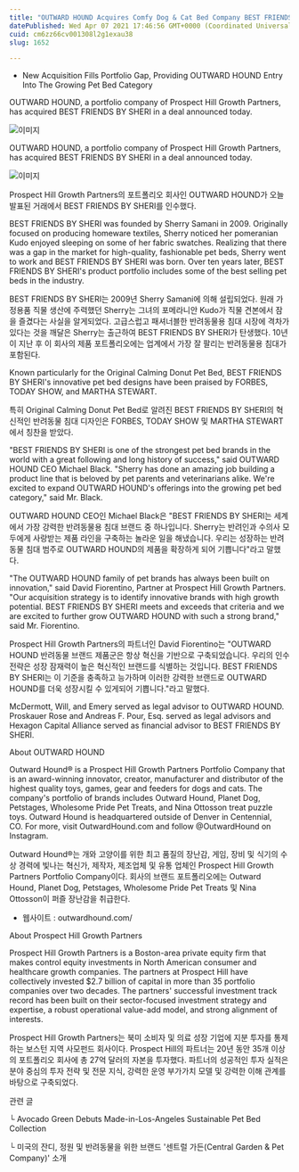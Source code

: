 ```yaml
---
title: "OUTWARD HOUND Acquires Comfy Dog & Cat Bed Company BEST FRIENDS BY SHERI"
datePublished: Wed Apr 07 2021 17:46:56 GMT+0000 (Coordinated Universal Time)
cuid: cm6zz66cv001308l2g1exau38
slug: 1652

---
```



- New Acquisition Fills Portfolio Gap, Providing OUTWARD HOUND Entry Into The Growing Pet Bed Category

OUTWARD HOUND, a portfolio company of Prospect Hill Growth Partners, has acquired BEST FRIENDS BY SHERI in a deal announced today.

![이미지](https://cdn.hashnode.com/res/hashnode/image/upload/v1739247692300/5a13dfb2-08de-4ce3-935f-bd842e080e25.jpeg)

OUTWARD HOUND, a portfolio company of Prospect Hill Growth Partners, has acquired BEST FRIENDS BY SHERI in a deal announced today.

![이미지](https://cdn.hashnode.com/res/hashnode/image/upload/v1739247693761/12a903b0-e5f0-44a6-9ee8-03e9a387deac.jpeg)

Prospect Hill Growth Partners의 포트폴리오 회사​인 OUTWARD HOUND가 오늘 발표된 거래에서 BEST FRIENDS BY SHERI를 인수했다.

BEST FRIENDS BY SHERI was founded by Sherry Samani in 2009. Originally focused on producing homeware textiles, Sherry noticed her pomeranian Kudo enjoyed sleeping on some of her fabric swatches. Realizing that there was a gap in the market for high-quality, fashionable pet beds, Sherry went to work and BEST FRIENDS BY SHERI was born. Over ten years later, BEST FRIENDS BY SHERI's product portfolio includes some of the best selling pet beds in the industry.

BEST FRIENDS BY SHERI는 2009년 Sherry Samani에 의해 설립되었다. 원래 가정용품 직물 생산에 주력했던 Sherry는 그녀의 포메라니안 Kudo가 직물 견본에서 잠을 즐겼다는 사실을 알게되었다. 고급스럽고 패셔너블한 반려동물용 침대 시장에 격차가 있다는 것을 깨달은 Sherry는 출근하여 BEST FRIENDS BY SHERI가 탄생했다. 10년이 지난 후 이 회사의 제품 포트폴리오에는 업계에서 가장 잘 팔리는 반려동물용 침대가 포함된다.

Known particularly for the Original Calming Donut Pet Bed, BEST FRIENDS BY SHERI's innovative pet bed designs have been praised by FORBES, TODAY SHOW, and MARTHA STEWART.

특히 Original Calming Donut Pet Bed로 알려진 BEST FRIENDS BY SHERI의 혁신적인 반려동물 침대 디자인은 FORBES, TODAY SHOW 및 MARTHA STEWART에서 칭찬을 받았다.

"BEST FRIENDS BY SHERI is one of the strongest pet bed brands in the world with a great following and long history of success," said OUTWARD HOUND CEO Michael Black. "Sherry has done an amazing job building a product line that is beloved by pet parents and veterinarians alike. We're excited to expand OUTWARD HOUND's offerings into the growing pet bed category," said Mr. Black.

OUTWARD HOUND CEO인 Michael Black은 "BEST FRIENDS BY SHERI는 세계에서 가장 강력한 반려동물용 침대 브랜드 중 하나입니다. Sherry는 반려인과 수의사 모두에게 사랑받는 제품 라인을 구축하는 놀라운 일을 해냈습니다. 우리는 성장하는 반려동물 침대 범주로 OUTWARD HOUND의 제품을 확장하게 되어 기쁩니다"라고 말했다.

"The OUTWARD HOUND family of pet brands has always been built on innovation," said David Fiorentino, Partner at Prospect Hill Growth Partners. "Our acquisition strategy is to identify innovative brands with high growth potential. BEST FRIENDS BY SHERI meets and exceeds that criteria and we are excited to further grow OUTWARD HOUND with such a strong brand," said Mr. Fiorentino.

Prospect Hill Growth Partners의 파트너인 David Fiorentino는 "OUTWARD HOUND 반려동물 브랜드 제품군은 항상 혁신을 기반으로 구축되었습니다. 우리의 인수 전략은 성장 잠재력이 높은 혁신적인 브랜드를 식별하는 것입니다. BEST FRIENDS BY SHERI는 이 기준을 충족하고 능가하며 이러한 강력한 브랜드로 OUTWARD HOUND를 더욱 성장시킬 수 있게되어 기쁩니다."라고 말했다.

McDermott, Will, and Emery served as legal advisor to OUTWARD HOUND. Proskauer Rose and Andreas F. Pour, Esq. served as legal advisors and Hexagon Capital Alliance served as financial advisor to BEST FRIENDS BY SHERI.

About OUTWARD HOUND

Outward Hound® is a Prospect Hill Growth Partners Portfolio Company that is an award-winning innovator, creator, manufacturer and distributor of the highest quality toys, games, gear and feeders for dogs and cats. The company's portfolio of brands includes Outward Hound, Planet Dog, Petstages, Wholesome Pride Pet Treats, and Nina Ottosson treat puzzle toys. Outward Hound is headquartered outside of Denver in Centennial, CO. For more, visit OutwardHound.com and follow @OutwardHound on Instagram.

Outward Hound®는 개와 고양이를 위한 최고 품질의 장난감, 게임, 장비 및 식기의 수상 경력에 빛나는 혁신가, 제작자, 제조업체 및 유통 업체인 Prospect Hill Growth Partners Portfolio Company이다. 회사의 브랜드 포트폴리오에는 Outward Hound, Planet Dog, Petstages, Wholesome Pride Pet Treats 및 Nina Ottosson이 퍼즐 장난감을 취급한다.

- 웹사이트 : outwardhound.com/

About Prospect Hill Growth Partners

Prospect Hill Growth Partners is a Boston-area private equity firm that makes control equity investments in North American consumer and healthcare growth companies. The partners at Prospect Hill have collectively invested $2.7 billion of capital in more than 35 portfolio companies over two decades. The partners' successful investment track record has been built on their sector-focused investment strategy and expertise, a robust operational value-add model, and strong alignment of interests.

Prospect Hill Growth Partners는 북미 소비자 및 의료 성장 기업에 지분 투자를 통제하는 보스턴 지역 사모펀드 회사이다. Prospect Hill의 파트너는 20년 동안 35개 이상의 포트폴리오 회사에 총 27억 달러의 자본을 투자했다. 파트너의 성공적인 투자 실적은 분야 중심의 투자 전략 및 전문 지식, 강력한 운영 부가가치 모델 및 강력한 이해 관계를 바탕으로 구축되었다.

관련 글

└ Avocado Green Debuts Made-in-Los-Angeles Sustainable Pet Bed Collection

└ 미국의 잔디, 정원 및 반려동물을 위한 브랜드 '센트럴 가든(Central Garden & Pet Company)' 소개